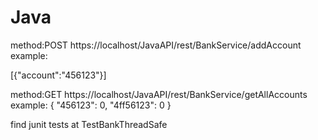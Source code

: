 # Java

method:POST
https://localhost/JavaAPI/rest/BankService/addAccount
example:

[{"account":"456123"}]

method:GET
https://localhost/JavaAPI/rest/BankService/getAllAccounts
example:
{
    "456123": 0,
    "4ff56123": 0
}

find junit tests at TestBankThreadSafe